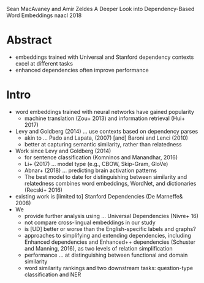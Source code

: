 Sean MacAvaney and Amir Zeldes
A Deeper Look into Dependency-Based Word Embeddings
naacl 2018

# Abstract

* embeddings trained with Universal and Stanford dependency contexts
  excel at different tasks
* enhanced dependencies often improve performance

# Intro

* word embeddings trained with neural networks have gained popularity
  * machine translation (Zou+ 2013) and information retrieval (Hui+ 2017)
* Levy and Goldberg (2014) ... use contexts based on dependency parses
  * akin to ... Pado and Lapata, (2007) [and] Baroni and Lenci (2010)
  * better at capturing semantic similarity, rather than relatedness
* Work since Levy and Goldberg (2014)
  * for sentence classification (Komninos and Manandhar, 2016)
  * Li+ (2017) ... model type (e.g., CBOW, Skip-Gram, GloVe)
  * Abnar+ (2018) ... predicting brain activation patterns
  * The best model to date
    for distinguishing between similarity and relatedness
    combines word embeddings, WordNet, and dictionaries (Recski+ 2016)
* existing work is [limited to] Stanford Dependencies (De Marneffe& 2008)
* We
  * provide further analysis using ... Universal Dependencies (Nivre+ 16)
  * not compare cross-lingual embeddings in our study
  * is [UD] better or worse than the English-specific labels and graphs?
  * approaches to simplifying and extending dependencies, including Enhanced
    dependencies and Enhanced++ dependencies (Schuster and Manning, 2016), as
    two levels of relation simplification
  * performance ... at distinguishing between functional and domain similarity
  * word similarity rankings and
    two downstream tasks: question-type classification and NER
